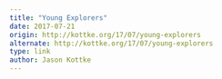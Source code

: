 ```yaml
---
title: "Young Explorers"
date: 2017-07-21
origin: http://kottke.org/17/07/young-explorers
alternate: http://kottke.org/17/07/young-explorers
type: link
author: Jason Kottke
---
```


